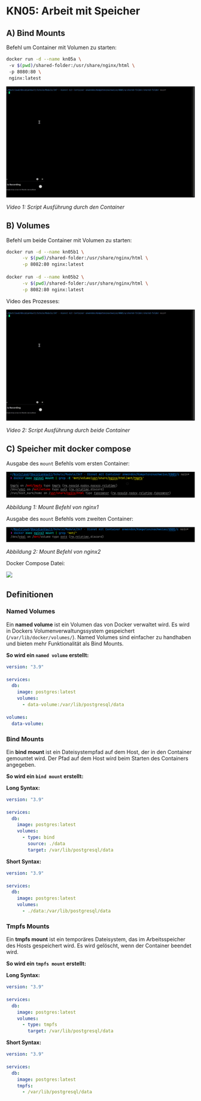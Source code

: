 # KN05: Arbeit mit Speicher

## A) Bind Mounts

Befehl um Container mit Volumen zu starten:

```bash
docker run -d --name kn05a \  
 -v $(pwd)/shared-folder:/usr/share/nginx/html \  
 -p 8080:80 \  
 nginx:latest
```

![](x_ressources/Screencast_20250228_114510.gif)

_Video 1: Script Ausführung durch den Container_

## B) Volumes

Befehl um beide Container mit Volumen zu starten:

```bash
docker run -d --name kn05b1 \
      -v $(pwd)/shared-folder:/usr/share/nginx/html \
      -p 8082:80 nginx:latest

docker run -d --name kn05b2 \
	  -v $(pwd)/shared-folder:/usr/share/nginx/html \
	  -p 8082:80 nginx:latest
```

Video des Prozesses:

![](x_ressources/Screencast_20250307_094400.gif)

_Video 2: Script Ausführung durch beide Container_
## C) Speicher mit docker compose

Ausgabe des `mount` Befehls vom ersten Container:

![](image/Pasted%20image%2020250307092236.png)

_Abbildung 1: Mount Befehl von nginx1_

Ausgabe des `mount` Befehls vom zweiten Container:

![](image/Pasted%20image%2020250307092310.png)

_Abbildung 2: Mount Befehl von nginx2_

Docker Compose Datei:

![](c/docker-compose.yml)

## Definitionen 

### Named Volumes

Ein **named volume** ist ein Volumen das von Docker verwaltet wird. Es wird in Dockers Volumenverwaltungssystem gespeichert (`/var/lib/docker/volumes/`). Named Volumes sind einfacher zu handhaben und bieten mehr Funktionalität als Bind Mounts. 

**So wird ein `named volume` erstellt:**

```yaml
version: "3.9"

services:
  db:
    image: postgres:latest
    volumes:
      - data-volume:/var/lib/postgresql/data

volumes:
  data-volume:
```

### Bind Mounts

Ein **bind mount** ist ein Dateisystempfad auf dem Host, der in den Container gemountet wird. Der Pfad auf dem Host wird beim Starten des Containers angegeben. 

**So wird ein `bind mount` erstellt:**

**Long Syntax:**
```yaml
version: "3.9"

services:
  db:
    image: postgres:latest
    volumes:
      - type: bind
        source: ./data
        target: /var/lib/postgresql/data
```

**Short Syntax:**
```yaml
version: "3.9"

services:
  db:
    image: postgres:latest
    volumes:
      - ./data:/var/lib/postgresql/data
```

### Tmpfs Mounts

Ein **tmpfs mount** ist ein temporäres Dateisystem, das im Arbeitsspeicher des Hosts gespeichert wird. Es wird gelöscht, wenn der Container beendet wird. 

**So wird ein `tmpfs mount` erstellt:**


**Long Syntax:**
```yaml
version: "3.9"

services:
  db:
    image: postgres:latest
	volumes:
      - type: tmpfs
        target: /var/lib/postgresql/data
```

**Short Syntax:**
```yaml
version: "3.9"

services:
  db:
    image: postgres:latest
    tmpfs:
      - /var/lib/postgresql/data
```
